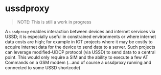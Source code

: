 ussdproxy
=====

> NOTE: This is still a work in progress

A `ussdproxy` enables interaction between devices and internet services via USSD; it is especially useful in constrained environments or where internet data costs are high; for example in IOT projects where it may be costly to
acquire internet data for the device to send data to a server. Such projects can leverage modified-UDCP protocol (via USSD) to send data to a central point. This would only require a SIM and the ability to execute a few AT Commands on a GSM modem (...and of course a ussdproxy running and connected to some USSD shortcode)
